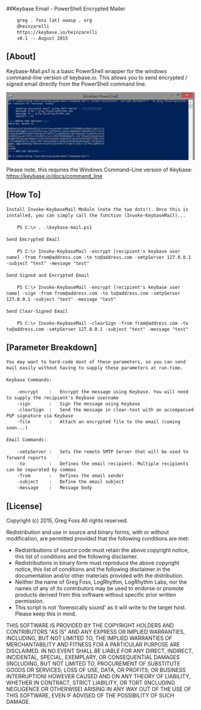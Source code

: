 ##Keybase Email - PowerShell Encrypted Mailer

		greg . foss [at] owasp . org
        @heinzarelli
        https://keybase.io/heinzarelli
		v0.1 -- August 2015

## [About]

Keybase-Mail.ps1 is a basic PowerShell wrapper for the windows command-line version of keybase.io. This allows you to send encrypted / signed email directly from the PowerShell command line.

![encrypted](/images/encrypted-email.png)

Please note, this requries the Windows Command-Line version of Keybase: https://keybase.io/docs/command_line

## [How To]

    Install Invoke-KeybaseMail Module (note the two dots!). Once this is installed, you can simply call the function (Invoke-KeybaseMail)...
        
        PS C:\> . .\keybase-mail.ps1

    Send Emcrypted Email
        
        PS C:\> Invoke-KeybaseMail -encrypt [recipient's keybase user name] -from from@address.com -to to@address.com -smtpServer 127.0.0.1 -subject "test" -message "test"

    Send Signed and Encrypted Email
        
        PS C:\> Invoke-KeybaseMail -encrypt [recipient's keybase user name] -sign -from from@address.com -to to@address.com -smtpServer 127.0.0.1 -subject "test" -message "test"

    Send Clear-Signed Email
        
        PS C:\> Invoke-KeybaseMail -clearSign -from from@address.com -to to@address.com -smtpServer 127.0.0.1 -subject "test" -message "test"

## [Parameter Breakdown]

    You may want to hard-code most of these parameters, so you can send mail easily without having to supply these parameters at run-time.

    Keybase Commands:

        -encrypt    :   Encrypt the message using Keybase. You will need to supply the recipient's Keybase username
        -sign       :   Sign the message using Keybase
        -clearSign  :   Send the message in clear-text with an accompanied PGP signature via Keybase
        -file       :   Attach an encrypted file to the email (coming soon...)

    Email Commands:

        -smtpServer :   Sets the remote SMTP Server that will be used to forward reports
        -to         :   Defines the email recipient. Multiple recipients can be separated by commas
        -from       :   Defines the email sender
        -subject    :   Define the email subject
        -message    :   Message body

## [License]

Copyright (c) 2015, Greg Foss
All rights reserved.

Redistribution and use in source and binary forms, with or without
modification, are permitted provided that the following conditions are met:
* Redistributions of source code must retain the above copyright notice, this list of conditions and the following disclaimer.
* Redistributions in binary form must reproduce the above copyright notice, this list of conditions and the following disclaimer in the documentation and/or other materials provided with the distribution.
* Neither the name of Greg Foss, LogRhythm, LogRhythm Labs, nor the names of any of its contributors may be used to endorse or promote products derived from this software without specific prior written permission.
* This script is not 'forensically sound' as it will write to the target host. Please keep this in mind.

THIS SOFTWARE IS PROVIDED BY THE COPYRIGHT HOLDERS AND CONTRIBUTORS "AS IS" AND
ANY EXPRESS OR IMPLIED WARRANTIES, INCLUDING, BUT NOT LIMITED TO, THE IMPLIED
WARRANTIES OF MERCHANTABILITY AND FITNESS FOR A PARTICULAR PURPOSE ARE
DISCLAIMED. IN NO EVENT SHALL <COPYRIGHT HOLDER> BE LIABLE FOR ANY
DIRECT, INDIRECT, INCIDENTAL, SPECIAL, EXEMPLARY, OR CONSEQUENTIAL DAMAGES
(INCLUDING, BUT NOT LIMITED TO, PROCUREMENT OF SUBSTITUTE GOODS OR SERVICES;
LOSS OF USE, DATA, OR PROFITS; OR BUSINESS INTERRUPTION) HOWEVER CAUSED AND
ON ANY THEORY OF LIABILITY, WHETHER IN CONTRACT, STRICT LIABILITY, OR TORT
(INCLUDING NEGLIGENCE OR OTHERWISE) ARISING IN ANY WAY OUT OF THE USE OF THIS
SOFTWARE, EVEN IF ADVISED OF THE POSSIBILITY OF SUCH DAMAGE.